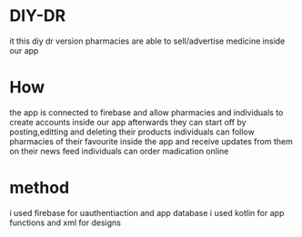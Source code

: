 # DIY-DR
it this diy dr version pharmacies are able to sell/advertise medicine inside our app 

# How

the app is connected to firebase and allow pharmacies and individuals to create accounts inside our app
afterwards they can start off by posting,editting and deleting their products
individuals can follow pharmacies of their favourite inside the app and receive updates from them on their news feed
individuals can order madication online

# method

i used firebase for uauthentiaction and app database
i used kotlin for app functions and xml for designs
